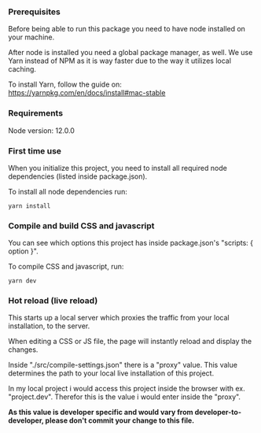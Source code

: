 
### Prerequisites

Before being able to run this package you need to have node installed on your machine.

After node is installed you need a global package manager, as well. We use Yarn instead of NPM as it is way faster due to the way it utilizes local caching.

To install Yarn, follow the guide on: https://yarnpkg.com/en/docs/install#mac-stable

### Requirements

Node version: 12.0.0

### First time use
When you initialize this project, you need to install all required node dependencies (listed inside package.json).

To install all node dependencies run:

`yarn install`

### Compile and build CSS and javascript

You can see which options this project has inside package.json's "scripts: { option }".

To compile CSS and javascript, run:

`yarn dev`

### Hot reload (live reload)

This starts up a local server which proxies the traffic from your local installation, to the server.

When editing a CSS or JS file, the page will instantly reload and display the changes.

Inside "./src/compile-settings.json" there is a "proxy" value. This value determines the path to your local live installation of this project.

In my local project i would access this project inside the browser with ex. "project.dev". Therefor this is the value i would enter inside the "proxy".

**As this value is developer specific and would vary from developer-to-developer, please don't commit your change to this file.**
